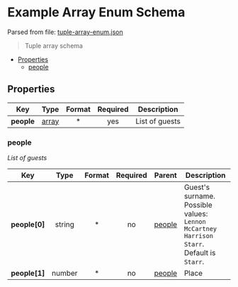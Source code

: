 # __Example Array Enum Schema__

Parsed from file: [tuple-array-enum.json](https://github.com/McCastles/JMC/blob/master/examples/tuple-array-enum.json)
> Tuple array schema
* [Properties](#properties)
	* [people](#people)
## __Properties__
|Key|Type|Format|Required|Description|
|-|:-:|:-:|:-:|-|
|__people__|[array](#people)|*|yes|List of guests|
### __people__
_List of guests_

|Key|Type|Format|Required|Parent|Description|
|-|:-:|:-:|:-:|:-:|-|
|__people[0]__|string|*|no|[people](#people)|Guest's surname. Possible values: `Lennon` `McCartney` `Harrison` `Starr`. Default is `Starr`.|
|__people[1]__|number|*|no|[people](#people)|Place|